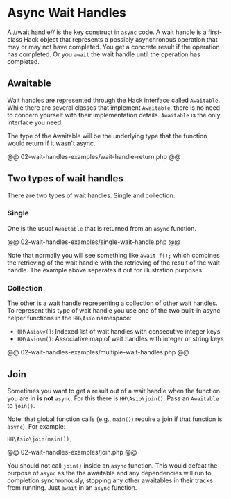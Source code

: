 # Async Wait Handles

A //wait handle// is the key construct in `async` code. A wait handle is a first-class Hack object that represents a possibly asynchronous operation that may or may not have completed. You get a concrete result if the operation has completed. Or you `await` the wait handle until the operation has completed. 

## Awaitable

Wait handles are represented through the Hack interface called `Awaitable`. While there are several classes that implement `Awaitable`, there is no need to concern yourself with their implementation details. `Awaitable` is the only interface you need. 

The type of the Awaitable will be the underlying type that the function would return if it wasn't async.

@@ 02-wait-handles-examples/wait-handle-return.php @@

## Two types of wait handles

There are two types of wait handles. Single and collection.

### Single

One is the usual `Awaitable` that is returned from an `async` function.

@@ 02-wait-handles-examples/single-wait-handle.php @@

Note that normally you will see something like `await f();` which combines the retrieving of the wait handle with the retrieving of the result of the wait handle. The example above separates it out for illustration purposes.

### Collection

The other is a wait handle representing a collection of other wait handles. To represent this type of wait handle you use one of the two built-in async helper functions in the `HH\Asio` namespace:

* `HH\Asio\v()`: Indexed list of wait handles with consecutive integer keys
* `HH\Asio\m()`: Associative map of wait handles with integer or string keys

@@ 02-wait-handles-examples/multiple-wait-handles.php @@

## Join

Sometimes you want to get a result out of a wait handle when the function you are in **is not** `async`. For this there is `HH\Asio\join()`. Pass an `Awaitable` to `join()`.

Note: that global function calls (e.g., `main()`) require a join if that function is `async`). For example:

```
HH\Asio\join(main());
```

@@ 02-wait-handles-examples/join.php @@

You should not call `join()` inside an `async` function. This would defeat the purpose of `async` as the the awaitable and any dependencies will run to completion synchronously, stopping any other awaitables in their tracks from running. Just `await` in an `async` function.
